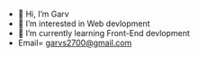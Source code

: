 - 👋 Hi, I’m Garv 
- 👀 I’m interested in Web devlopment
- 🌱 I’m currently learning Front-End devlopment
- Email= garvs2700@gmail.com
  


<!---
garv0913/garv0913 is a ✨ special ✨ repository because its `README.md` (this file) appears on your GitHub profile.
You can click the Preview link to take a look at your changes.
--->
